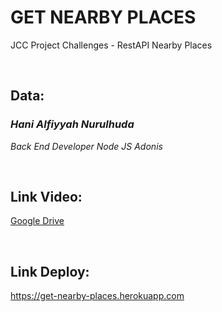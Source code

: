 # GET NEARBY PLACES

JCC Project Challenges - RestAPI Nearby Places

<br/>

## Data:

_<h3>Hani Alfiyyah Nurulhuda</h3>_

_Back End Developer Node JS Adonis_

<br/>

## Link Video:

<a href="https://drive.google.com/file/d/1VezdGj2YZYLSQsV9EufpaaUGKhjrNkdx/view?usp=sharing" target="_blank">Google Drive</a>

<br/>

## Link Deploy:

https://get-nearby-places.herokuapp.com

<br />

<!--
Informasi nama peserta, kelas belajar.
Link video/record screen demo yang berisi penjelasan singkat hasil pengujian aplikasi (pastikan bisa dibuka tanpa login).
Link deploy di hosting sendiri atau Heroku.
-->
